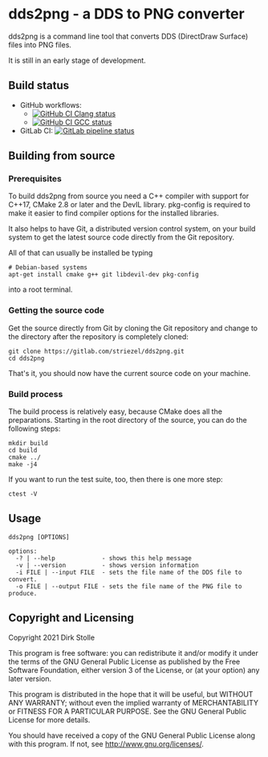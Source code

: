 # dds2png - a DDS to PNG converter

dds2png is a command line tool that converts DDS (DirectDraw Surface) files into
PNG files.

It is still in an early stage of development.

## Build status

* GitHub workflows:
  * [![GitHub CI Clang status](https://github.com/striezel/dds2png/workflows/GitHub%20CI%20with%20Clang%208,%209,%2010/badge.svg)](https://github.com/striezel/dds2png/actions)
  * [![GitHub CI GCC status](https://github.com/striezel/dds2png/workflows/GitHub%20CI%20with%20GCC%208,%209,%2010/badge.svg)](https://github.com/striezel/dds2png/actions)
* GitLab CI:
[![GitLab pipeline status](https://gitlab.com/striezel/dds2png/badges/master/pipeline.svg)](https://gitlab.com/striezel/dds2png/)

## Building from source

### Prerequisites

To build dds2png from source you need a C++ compiler with support for C++17,
CMake 2.8 or later and the DevIL library. pkg-config is required to make it
easier to find compiler options for the installed libraries.

It also helps to have Git, a distributed version control system, on your build
system to get the latest source code directly from the Git repository.

All of that can usually be installed be typing

    # Debian-based systems
    apt-get install cmake g++ git libdevil-dev pkg-config

into a root terminal.

### Getting the source code

Get the source directly from Git by cloning the Git repository and change to
the directory after the repository is completely cloned:

    git clone https://gitlab.com/striezel/dds2png.git
    cd dds2png

That's it, you should now have the current source code on your machine.

### Build process

The build process is relatively easy, because CMake does all the preparations.
Starting in the root directory of the source, you can do the following steps:

    mkdir build
    cd build
    cmake ../
    make -j4

If you want to run the test suite, too, then there is one more step:

    ctest -V

## Usage

    dds2png [OPTIONS]

    options:
      -? | --help             - shows this help message
      -v | --version          - shows version information
      -i FILE | --input FILE  - sets the file name of the DDS file to convert.
      -o FILE | --output FILE - sets the file name of the PNG file to produce.

## Copyright and Licensing

Copyright 2021  Dirk Stolle

This program is free software: you can redistribute it and/or modify
it under the terms of the GNU General Public License as published by
the Free Software Foundation, either version 3 of the License, or
(at your option) any later version.

This program is distributed in the hope that it will be useful,
but WITHOUT ANY WARRANTY; without even the implied warranty of
MERCHANTABILITY or FITNESS FOR A PARTICULAR PURPOSE.  See the
GNU General Public License for more details.

You should have received a copy of the GNU General Public License
along with this program.  If not, see <http://www.gnu.org/licenses/>.
